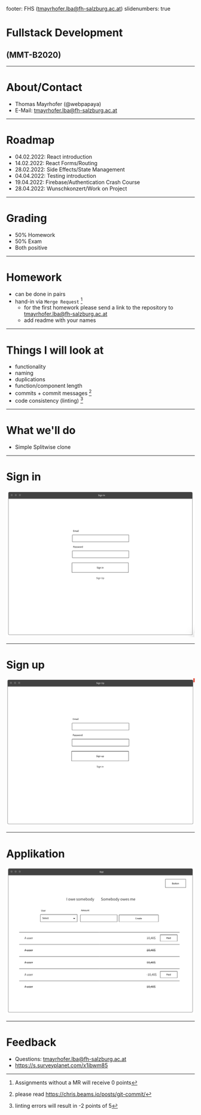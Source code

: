footer: FHS (tmayrhofer.lba@fh-salzburg.ac.at)
slidenumbers: true

# Fullstack Development

## (MMT-B2020)

---

# About/Contact

- Thomas Mayrhofer (@webpapaya)
- E-Mail: tmayrhofer.lba@fh-salzburg.ac.at

---

# Roadmap

- 04.02.2022: React introduction
- 14.02.2022: React Forms/Routing
- 28.02.2022: Side Effects/State Management
- 04.04.2022: Testing introduction
- 19.04.2022: Firebase/Authentication Crash Course
- 28.04.2022: Wunschkonzert/Work on Project

---

# Grading

- 50% Homework
- 50% Exam
- Both positive

---

# Homework

- can be done in pairs
- hand-in via `Merge Request` [^1]
  - for the first homework please send a link to the repository to tmayrhofer.lba@fh-salzburg.ac.at
  - add readme with your names

[^1]: Assignments without a MR will receive 0 points

---

# Things I will look at

- functionality
- naming
- duplications
- function/component length
- commits + commit messages [^2]
- code consistency (linting) [^3]

[^2]: please read <https://chris.beams.io/posts/git-commit/>

[^3]: linting errors will result in -2 points of 5

----

# What we'll do

- Simple Splitwise clone

----

# Sign in

![inline](assets/sign_in_wireframe.png)

----

# Sign up

![inline](assets/sign_up_wireframe.png)

----

# Applikation

![inline](assets/app_wireframe.png)

---

# Feedback

- Questions: tmayrhofer.lba@fh-salzburg.ac.at
- <https://s.surveyplanet.com/x1ibwm85>
